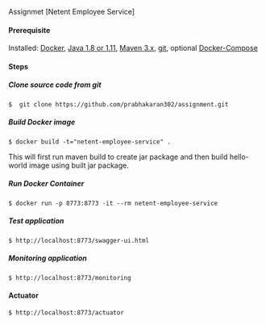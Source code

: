 Assignmet [Netent Employee Service]

#### Prerequisite

Installed: [Docker](https://www.docker.com/), [Java 1.8 or 1.11](https://www.oracle.com/technetwork/java/javase/overview/index.html), [Maven 3.x](https://maven.apache.org/install.html), [git](https://www.digitalocean.com/community/tutorials/how-to-contribute-to-open-source-getting-started-with-git), optional [Docker-Compose](https://docs.docker.com/compose/install/)

#### Steps

##### Clone source code from git
```
$  git clone https://github.com/prabhakaran302/assignment.git
```

##### Build Docker image
```
$ docker build -t="netent-employee-service" .
```
This will first run maven build to create jar package and then build hello-world image using built jar package.

##### Run Docker Container
```
$ docker run -p 8773:8773 -it --rm netent-employee-service
```

##### Test application

```
$ http://localhost:8773/swagger-ui.html
```

##### Monitoring application
```
$ http://localhost:8773/monitoring
```

#### Actuator
```
$ http://localhost:8773/actuator
```
